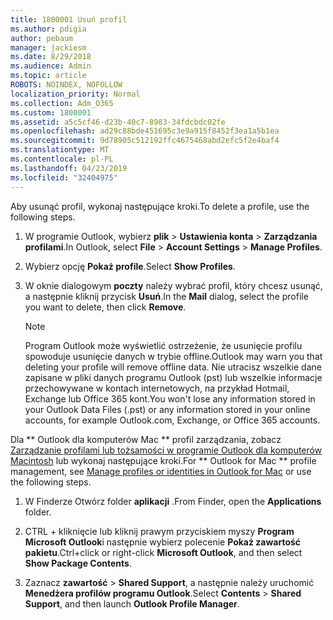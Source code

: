 ```yaml
---
title: 1800001 Usuń profil
ms.author: pdigia
author: pebaum
manager: jackiesm
ms.date: 8/29/2018
ms.audience: Admin
ms.topic: article
ROBOTS: NOINDEX, NOFOLLOW
localization_priority: Normal
ms.collection: Adm_O365
ms.custom: 1800001
ms.assetid: a5c5cf46-d23b-40c7-8983-34fdcbdc02fe
ms.openlocfilehash: ad29c88bde451695c3e9a915f8452f3ea1a5b1ea
ms.sourcegitcommit: 9d78905c512192ffc4675468abd2efc5f2e4baf4
ms.translationtype: MT
ms.contentlocale: pl-PL
ms.lasthandoff: 04/23/2019
ms.locfileid: "32404975"
---
```

<span data-ttu-id="66de8-102">Aby usunąć profil, wykonaj następujące kroki.</span><span class="sxs-lookup"><span data-stu-id="66de8-102">To delete a profile, use the following steps.</span></span>
  
1. <span data-ttu-id="66de8-103">W programie Outlook, wybierz **plik** \> **Ustawienia konta** \> **Zarządzania profilami**.</span><span class="sxs-lookup"><span data-stu-id="66de8-103">In Outlook, select **File** \> **Account Settings** \> **Manage Profiles**.</span></span>
    
2. <span data-ttu-id="66de8-104">Wybierz opcję **Pokaż profile**.</span><span class="sxs-lookup"><span data-stu-id="66de8-104">Select **Show Profiles**.</span></span>
    
3. <span data-ttu-id="66de8-105">W oknie dialogowym **poczty** należy wybrać profil, który chcesz usunąć, a następnie kliknij przycisk **Usuń**.</span><span class="sxs-lookup"><span data-stu-id="66de8-105">In the **Mail** dialog, select the profile you want to delete, then click **Remove**.</span></span>
    
    > [!NOTE]
    > <span data-ttu-id="66de8-106">Program Outlook może wyświetlić ostrzeżenie, że usunięcie profilu spowoduje usunięcie danych w trybie offline.</span><span class="sxs-lookup"><span data-stu-id="66de8-106">Outlook may warn you that deleting your profile will remove offline data.</span></span> <span data-ttu-id="66de8-107">Nie utracisz wszelkie dane zapisane w pliki danych programu Outlook (pst) lub wszelkie informacje przechowywane w kontach internetowych, na przykład Hotmail, Exchange lub Office 365 kont.</span><span class="sxs-lookup"><span data-stu-id="66de8-107">You won't lose any information stored in your Outlook Data Files (.pst) or any information stored in your online accounts, for example Outlook.com, Exchange, or Office 365 accounts.</span></span> 
  
<span data-ttu-id="66de8-108">Dla \*\* Outlook dla komputerów Mac \*\* profil zarządzania, zobacz [Zarządzanie profilami lub tożsamości w programie Outlook dla komputerów Macintosh](https://support.office.com/article/fed2a955-74df-4a24-bef6-78a426958c4c.aspx) lub wykonaj następujące kroki.</span><span class="sxs-lookup"><span data-stu-id="66de8-108">For \*\* Outlook for Mac \*\* profile management, see [Manage profiles or identities in Outlook for Mac](https://support.office.com/article/fed2a955-74df-4a24-bef6-78a426958c4c.aspx) or use the following steps.</span></span> 
  
1. <span data-ttu-id="66de8-109">W Finderze Otwórz folder **aplikacji** .</span><span class="sxs-lookup"><span data-stu-id="66de8-109">From Finder, open the **Applications** folder.</span></span> 
    
2. <span data-ttu-id="66de8-110">CTRL + kliknięcie lub kliknij prawym przyciskiem myszy **Program Microsoft Outlook**i następnie wybierz polecenie **Pokaż zawartość pakietu**.</span><span class="sxs-lookup"><span data-stu-id="66de8-110">Ctrl+click or right-click **Microsoft Outlook**, and then select **Show Package Contents**.</span></span>
    
3. <span data-ttu-id="66de8-111">Zaznacz **zawartość** \> **Shared Support**, a następnie należy uruchomić **Menedżera profilów programu Outlook**.</span><span class="sxs-lookup"><span data-stu-id="66de8-111">Select **Contents** \> **Shared Support**, and then launch **Outlook Profile Manager**.</span></span>
    

